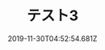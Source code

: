---
title: テスト3
tags:
  - test
slugs: internship-advice
isOpen: true  
description: >-
  test
thumbnail: https://user-images.githubusercontent.com/29594820/99104055-cd990300-2623-11eb-9891-3081271c5655.png
date: 2019-11-30T04:52:54.681Z
---
